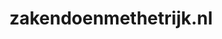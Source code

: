 ---
layout: post
title:  "zakendoenmethetrijk.nl"
internal_url:  "/dutchgov/zakendoenmethetrijk.nl.html"
categories: dutchgov
---
